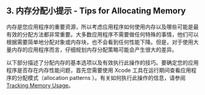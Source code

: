 ## 3. 内存分配小提示 - Tips for Allocating Memory

内存是您应用程序的重要资源，所以考虑应用程序如何使用内存以及哪些可能是最有效的分配方法都非常重要。大多数应用程序不需要做任何特殊的事情，他们可以根据需要简单地分配对象或内存块，也不会看到任何性能下降。但是，对于使用大量内存的应用程序而言，仔细规划内存分配策略可能会产生很大的差异。

以下部分描述了分配内存的基本选项以及有效执行此操作的技巧。要确定您的应用程序是否存在内存性能问题，首先您需要使用 Xcode 工具在运行期间查看应用程序的分配模式（allocation patterns ）。有关如何执行此操作的信息，请参阅 [Tracking Memory Usage](https://developer.apple.com/library/content/documentation/Performance/Conceptual/ManagingMemory/Articles/FindingPatterns.html#//apple_ref/doc/uid/20001882-CJBJFIDD)。

